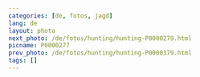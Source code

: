 ```yaml
---
categories: [de, fotos, jagd]
lang: de
layout: photo
next_photo: /de/fotos/hunting/hunting-P0000279.html
picname: P0000277
prev_photo: /de/fotos/hunting/hunting-P0000379.html
tags: []
---
```

